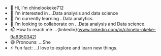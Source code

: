 - 👋 Hi, I’m chinelookeke712
- 👀 I’m interested in ...Data analysis and data science
- 🌱 I’m currently learning ..Data analytics.
- 💞️ I’m looking to collaborate on ...Data analysis and Data science.
- 📫 How to reach me ...{linkedin}(www.linkedin.com/in/chinelo-okeke-9a6350342)
- 😄 Pronouns: ...She
- ⚡ Fun fact: ...I love to explore and learn new things.




